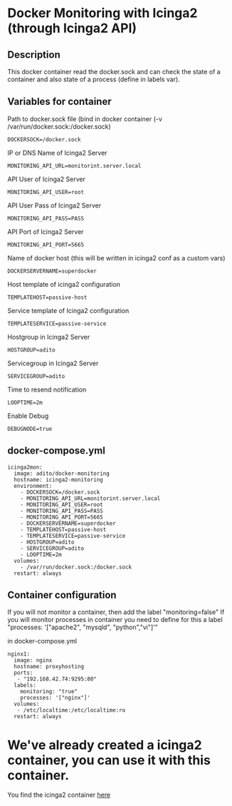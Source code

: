 # Docker Monitoring with Icinga2 (through Icinga2 API)
## Description
This docker container read the docker.sock and can check the state of a container and also state of a process (define in labels var).

## Variables for container
    
Path to docker.sock file (bind in docker container (-v /var/run/docker.sock:/docker.sock)

    DOCKERSOCK=/docker.sock
    
IP or DNS Name of Icinga2 Server

    MONITORING_API_URL=monitorint.server.local
    
API User of Icinga2 Server
    
    MONITORING_API_USER=root
    
API User Pass of Icinga2 Server
    
    MONITORING_API_PASS=PASS

API Port of Icinga2 Server

    MONITORING_API_PORT=5665

Name of docker host (this will be written in icinga2 conf as a custom vars)

    DOCKERSERVERNAME=superdocker
    
Host template of icinga2 configuration
    
    TEMPLATEHOST=passive-host

Service template of Icinga2 configuration

    TEMPLATESERVICE=passive-service

Hostgroup in Icinga2 Server

    HOSTGROUP=adito

Servicegroup in Icinga2 Server    

    SERVICEGROUP=adito
    
Time to resend notification
    
    LOOPTIME=2m
    
Enable Debug

    DEBUGNODE=true
    
## docker-compose.yml

    icinga2mon:
      image: adito/docker-monitoring
      hostname: icinga2-monitoring
      environment:
        - DOCKERSOCK=/docker.sock
        - MONITORING_API_URL=monitorint.server.local
        - MONITORING_API_USER=root
        - MONITORING_API_PASS=PASS
        - MONITORING_API_PORT=5665
        - DOCKERSERVERNAME=superdocker
        - TEMPLATEHOST=passive-host
        - TEMPLATESERVICE=passive-service
        - HOSTGROUP=adito
        - SERVICEGROUP=adito
        - LOOPTIME=2m
      volumes:
        - /var/run/docker.sock:/docker.sock
      restart: always
      
## Container configuration
If you will not monitor a container, then add the label "monitoring=false"
If you will monitor processes in container you need to define for this a label "processes: '["apache2", "mysqld", "python","vi"]'"

in docker-compose.yml

    nginx1:
      image: nginx
      hostname: proxyhosting
      ports:
       - "192.168.42.74:9295:80"
      labels:
        monitoring: "true"
        processes: '["nginx"]'
      volumes:
       - /etc/localtime:/etc/localtime:ro
      restart: always
      
# We've already created a icinga2 container, you can use it with this container. 
You find the icinga2 container [here](https://hub.docker.com/r/adito/icinga2/)